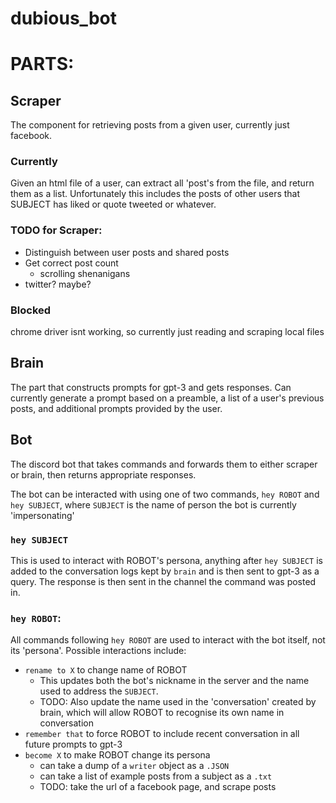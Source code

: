 # dubious_bot

# PARTS:

## Scraper

The component for retrieving posts from a given user, currently just facebook.

### Currently

Given an html file of a user, can extract all 'post's from the file, and return them as a list. Unfortunately this includes the posts of other users that SUBJECT has liked or quote tweeted or whatever.

### TODO for Scraper:
- Distinguish between user posts and shared posts
- Get correct post count
  - scrolling shenanigans
- twitter? maybe?

### Blocked

chrome driver isnt working, so currently just reading and scraping local files

## Brain

The part that constructs prompts for gpt-3 and gets responses.
Can currently generate a prompt based on a preamble, a list of a user's previous posts, and additional prompts provided by the user.

## Bot

The discord bot that takes commands and forwards them to either scraper or brain, then returns appropriate responses.

The bot can be interacted with using one of two commands, `hey ROBOT` and `hey SUBJECT`, where `SUBJECT` is the name of person the bot is currently 'impersonating'

### `hey SUBJECT`
This is used to interact with ROBOT's persona, anything after `hey SUBJECT` is added to the conversation logs kept by `brain`
and is then sent to gpt-3 as a query.
The response is then sent in the channel the command was posted in.

### `hey ROBOT`:
All commands following `hey ROBOT` are used to interact with the bot itself, not its 'persona'. Possible interactions include:
- `rename to X` to change name of ROBOT
  - This updates both the bot's nickname in the server and the name used to address the `SUBJECT`.
  - TODO: Also update the name used in the 'conversation' created by brain, which will allow ROBOT to recognise its own name in conversation
- `remember that` to force ROBOT to include recent conversation in all future prompts to gpt-3
- `become X` to make ROBOT change its persona
  - can take a dump of a `writer` object as a `.JSON`
  - can take a list of example posts from a subject as a `.txt`
  - TODO: take the url of a facebook page, and scrape posts